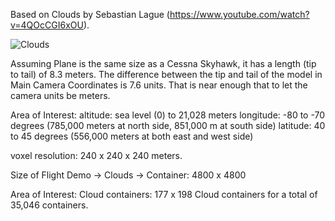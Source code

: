 Based on Clouds by Sebastian Lague (https://www.youtube.com/watch?v=4QOcCGI6xOU).

![Clouds](https://i.imgur.com/3bXb0EB.jpg)


Assuming Plane is the same size as a Cessna Skyhawk, it has a length (tip to tail) of 8.3 meters.
The difference between the tip and tail of the model in Main Camera Coordinates is 7.6 units. That is near enough that 
to let the camera units be meters.

Area of Interest:
altitude: sea level (0) to 21,028 meters
longitude: -80 to -70 degrees (785,000 meters at north side, 851,000 m at south side)
latitude: 40 to 45 degrees (556,000 meters at both east and west side)

voxel resolution: 240 x 240 x 240 meters.

Size of Flight Demo -> Clouds -> Container: 4800 x 4800

Area of Interest:
   Cloud containers: 177 x 198 Cloud containers for a total of 35,046 containers.







